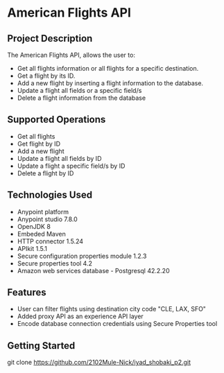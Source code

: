 # American Flights API

## Project Description

The American Flights API, allows the user to:
 * Get all flights information or all flights for a specific destination.
 * Get a flight by its ID.
 * Add a new flight by inserting a flight information to the database.
 * Update a flight all fields or a specific field/s
 * Delete a flight information from the database
 
## Supported Operations
 * Get all flights
 * Get flight by ID
 * Add a new flight
 * Update a flight all fields by ID
 * Update a flight a specific field/s by ID
 * Delete a flight by ID

## Technologies Used

 * Anypoint platform
 * Anypoint studio 7.8.0
 * OpenJDK 8
 * Embeded Maven
 * HTTP connector 1.5.24
 * APIkit 1.5.1
 * Secure configuration properties module 1.2.3
 * Secure properties tool 4.2
 * Amazon web services database - Postgresql 42.2.20

## Features

* User can filter flights using destination city code "CLE, LAX, SFO"
* Added proxy API as an experience API layer
* Encode database connection credentials using Secure Properties tool


## Getting Started

git clone https://github.com/2102Mule-Nick/iyad_shobaki_p2.git